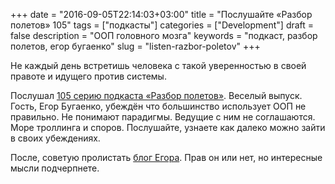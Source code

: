+++
date = "2016-09-05T22:14:03+03:00"
title = "Послушайте «Разбор полетов» 105"
tags = ["подкасты"]
categories = ["Development"]
draft = false
description = "ООП головного мозга"
keywords = "подкаст, разбор полетов, егор бугаенко"
slug = "listen-razbor-poletov"
+++

Не каждый день встретишь человека с такой уверенностью в своей правоте и идущего против системы.

Послушал [105 серию подкаста «Разбор полетов»](http://razbor-poletov.com/2016/03/episode-105.html). Веселый выпуск. Гость, Егор Бугаенко, убеждён что большинство использует ООП не правильно. Не понимают парадигмы. Ведущие с ним не соглашаются. Море троллинга и споров. Послушайте, узнаете как далеко можно зайти в своих убеждениях.

После, советую пролистать [блог Егора](http://www.yegor256.com/). Прав он или нет, но интересные мысли подчерпнете.
